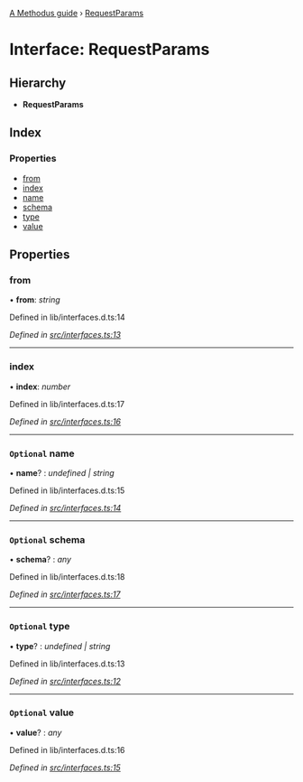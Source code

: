 [A Methodus guide](../README.md) › [RequestParams](requestparams.md)

# Interface: RequestParams

## Hierarchy

* **RequestParams**

## Index

### Properties

* [from](requestparams.md#from)
* [index](requestparams.md#index)
* [name](requestparams.md#optional-name)
* [schema](requestparams.md#optional-schema)
* [type](requestparams.md#optional-type)
* [value](requestparams.md#optional-value)

## Properties

###  from

• **from**: *string*

Defined in lib/interfaces.d.ts:14

*Defined in [src/interfaces.ts:13](https://github.com/nodulusteam/methodus.dev/blob/3bac181/modules/platform/platform-rest/src/interfaces.ts#L13)*

___

###  index

• **index**: *number*

Defined in lib/interfaces.d.ts:17

*Defined in [src/interfaces.ts:16](https://github.com/nodulusteam/methodus.dev/blob/3bac181/modules/platform/platform-rest/src/interfaces.ts#L16)*

___

### `Optional` name

• **name**? : *undefined | string*

Defined in lib/interfaces.d.ts:15

*Defined in [src/interfaces.ts:14](https://github.com/nodulusteam/methodus.dev/blob/3bac181/modules/platform/platform-rest/src/interfaces.ts#L14)*

___

### `Optional` schema

• **schema**? : *any*

Defined in lib/interfaces.d.ts:18

*Defined in [src/interfaces.ts:17](https://github.com/nodulusteam/methodus.dev/blob/3bac181/modules/platform/platform-rest/src/interfaces.ts#L17)*

___

### `Optional` type

• **type**? : *undefined | string*

Defined in lib/interfaces.d.ts:13

*Defined in [src/interfaces.ts:12](https://github.com/nodulusteam/methodus.dev/blob/3bac181/modules/platform/platform-rest/src/interfaces.ts#L12)*

___

### `Optional` value

• **value**? : *any*

Defined in lib/interfaces.d.ts:16

*Defined in [src/interfaces.ts:15](https://github.com/nodulusteam/methodus.dev/blob/3bac181/modules/platform/platform-rest/src/interfaces.ts#L15)*

